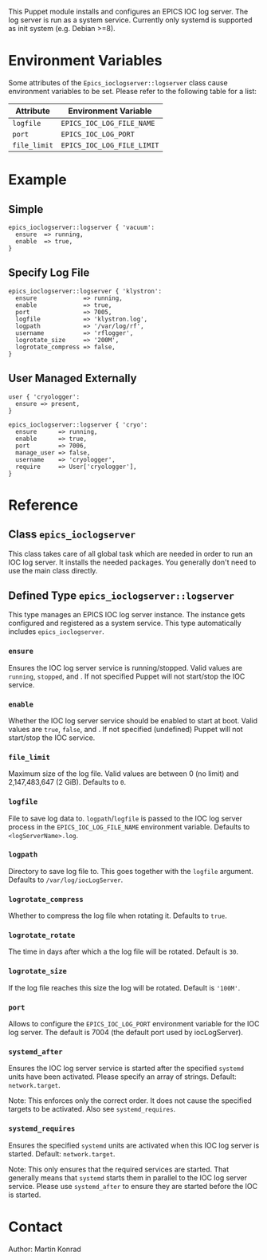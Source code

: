 This Puppet module installs and configures an EPICS IOC log server. The log
server is run as a system service. Currently only systemd is supported as init
system (e.g. Debian >=8).

# Environment Variables

Some attributes of the `Epics_ioclogserver::logserver` class cause environment
variables to be set. Please refer to the following table for a list:

| Attribute    | Environment Variable       |
|--------------|----------------------------|
| `logfile`    | `EPICS_IOC_LOG_FILE_NAME`  |
| `port`       | `EPICS_IOC_LOG_PORT`       |
| `file_limit` | `EPICS_IOC_LOG_FILE_LIMIT` |

# Example

## Simple

```
epics_ioclogserver::logserver { 'vacuum':
  ensure  => running,
  enable  => true,
}
```

## Specify Log File

```
epics_ioclogserver::logserver { 'klystron':
  ensure             => running,
  enable             => true,
  port               => 7005,
  logfile            => 'klystron.log',
  logpath            => '/var/log/rf',
  username           => 'rflogger',
  logrotate_size     => '200M',
  logrotate_compress => false,
}
```

## User Managed Externally

```
user { 'cryologger':
  ensure => present,
}

epics_ioclogserver::logserver { 'cryo':
  ensure      => running,
  enable      => true,
  port        => 7006,
  manage_user => false,
  username    => 'cryologger',
  require     => User['cryologger'],
}
```

# Reference

## Class `epics_ioclogserver`

This class takes care of all global task which are needed in order to run an IOC
log server. It installs the needed packages. You generally don't need to use the
main class directly.

## Defined Type `epics_ioclogserver::logserver`

This type manages an EPICS IOC log server instance. The instance gets configured
and registered as a system service. This type automatically includes
`epics_ioclogserver`.

### `ensure`

Ensures the IOC log server service is running/stopped. Valid values are
`running`, `stopped`, and <undefined>. If not specified Puppet will not
start/stop the IOC service.

### `enable`

Whether the IOC log server service should be enabled to start at boot. Valid
values are `true`, `false`, and <undefined>. If not specified (undefined) Puppet
will not start/stop the IOC service.

### `file_limit`

Maximum size of the log file. Valid values are between 0 (no limit) and
2,147,483,647 (2 GiB). Defaults to `0`.

### `logfile`

File to save log data to. `logpath`/`logfile` is passed to the IOC log server
process in the `EPICS_IOC_LOG_FILE_NAME` environment variable. Defaults to
`<logServerName>.log`.

### `logpath`

Directory to save log file to. This goes together with the `logfile` argument.
Defaults to `/var/log/iocLogServer`.

### `logrotate_compress`

Whether to compress the log file when rotating it. Defaults to `true`.

### `logrotate_rotate`

The time in days after which a the log file will be rotated. Default is `30`.

### `logrotate_size`

If the log file reaches this size the log will be rotated. Default is `'100M'`.

### `port`

Allows to configure the `EPICS_IOC_LOG_PORT` environment variable for the IOC
log server. The default is 7004 (the default port used by iocLogServer).

### `systemd_after`

Ensures the IOC log server service is started after the specified `systemd`
units have been activated. Please specify an array of strings. Default:
`network.target`.

Note: This enforces only the correct order. It does not cause the specified
targets to be activated. Also see `systemd_requires`.

### `systemd_requires`

Ensures the specified `systemd` units are activated when this IOC log server is
started. Default: `network.target`.

Note: This only ensures that the required services are started. That generally
means that `systemd` starts them in parallel to the IOC log server service.
Please use `systemd_after` to ensure they are started before the IOC is started.

# Contact

Author: Martin Konrad <konrad at frib.msu.edu>